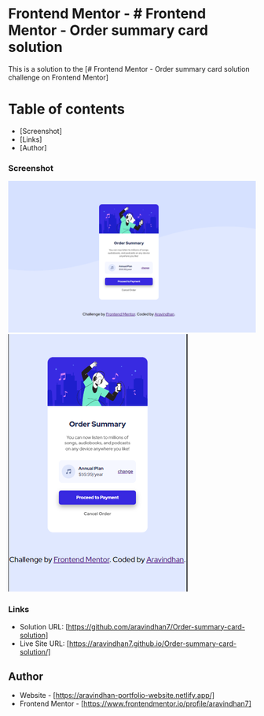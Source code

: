# Frontend Mentor - # Frontend Mentor - Order summary card solution


This is a solution to the [# Frontend Mentor - Order summary card solution
 challenge on Frontend Mentor]

# Table of contents

  - [Screenshot]
  - [Links]
  - [Author]



### Screenshot
![](./screenshots/Screenshot1.png)
![](./screenshots/Screenshot2.png)

### Links

- Solution URL: [https://github.com/aravindhan7/Order-summary-card-solution]
- Live Site URL: [https://aravindhan7.github.io/Order-summary-card-solution/]


## Author

- Website - [https://aravindhan-portfolio-website.netlify.app/]
- Frontend Mentor - [https://www.frontendmentor.io/profile/aravindhan7]
